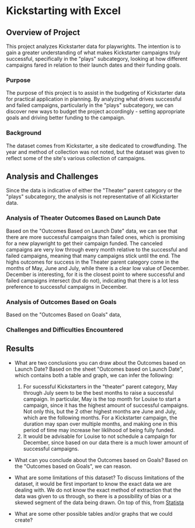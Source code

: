 # Kickstarting with Excel

## Overview of Project
This project analyzes Kickstarter data for playwrights. The intention is to gain a greater understanding of what makes Kickstarter campaigns truly successful, specifically in the "plays" subcategory, looking at how different campaigns fared in relation to their launch dates and their funding goals.

### Purpose
The purpose of this project is to assist in the budgeting of Kickstarter data for practical application in planning. By analyzing what drives successful and failed campaigns, particularly in the "plays" subcategory, we can discover new ways to budget the project accordingly - setting appropriate goals and driving better funding to the campaign.

### Background
The dataset comes from Kickstarter, a site dedicated to crowdfunding. The year and method of collection was not noted, but the dataset was given to reflect some of the site's various collection of campaigns.  


## Analysis and Challenges
Since the data is indicative of either the "Theater" parent category or the "plays" subcategory, the analysis is not representative of all Kickstarter data. 

### Analysis of Theater Outcomes Based on Launch Date
Based on the "Outcomes Based on Launch Date" data, we can see that there are more successful campaigns than failed ones, which is promising for a new playwright to get their campaign funded. The canceled campaigns are very low through every month relative to the successful and failed campaigns, meaning that many campaigns stick until the end. The highs outcomes for success in the Theater parent category come in the months of May, June and July, while there is a clear low value of December. December is interesting, for it is the closest point to where successful and failed campaigns intersect (but do not), indicating that there is a lot less preference to successful campaigns in December. 

### Analysis of Outcomes Based on Goals
Based on the "Outcomes Based on Goals" data, 

### Challenges and Difficulties Encountered

## Results

- What are two conclusions you can draw about the Outcomes based on Launch Date?
Based on the sheet "Outcomes based on Launch Date", which contains both a table and graph, we can infer the following:
    1. For sucessful Kickstarters in the "theater" parent category, May through July seem to be the best months to raise a successful campaign. In particular, May is the top month for Louise to start a campaign, since it has the highest amount of successful campaigns. Not only this, but the 2 other highest months are June and July, which are the following months. For a Kickstarter campaign, the duration may span over multiple months, and making one in this period of time may increase her liklihood of being fully funded.   
    2. It would be advisable for Louise to not schedule a campaign for December, since based on our data there is a much lower amount of successful campaigns.

- What can you conclude about the Outcomes based on Goals?
Based on the "Outcomes based on Goals", we can reason.


- What are some limitations of this dataset?
To discuss limitations of the dataset, it would be first important to know the exact data we are dealing with. We do not know the exact method of extraction that the data was given to us through, so there is a possibility of bias or a skewed segment of the data being drawn. On top of this, from [Statista](https://www.statista.com/statistics/235405/kickstarter-project-funding-success-rate/#:~:text=This%20statistic%20shows%20the%20share,gone%20into%20successfully%20launched%20projects.) 

- What are some other possible tables and/or graphs that we could create?
